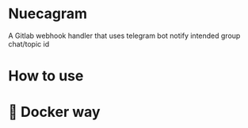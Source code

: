 # Nuecagram

A Gitlab webhook handler that uses telegram bot notify intended group chat/topic id 


# How to use


# 🐳 Docker way
